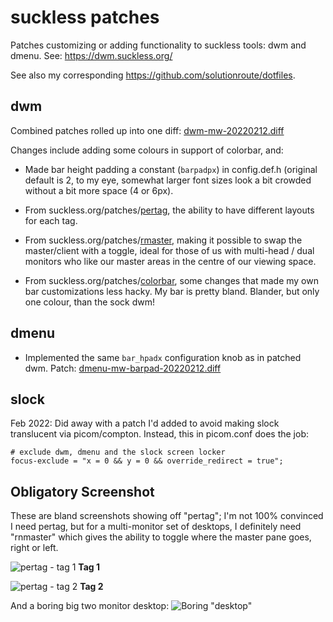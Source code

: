 # suckless patches
Patches customizing or adding functionality to suckless tools: dwm and dmenu. See: https://dwm.suckless.org/

See also my corresponding https://github.com/solutionroute/dotfiles.

## dwm

Combined patches rolled up into one diff: [dwm-mw-20220212.diff](https://github.com/solutionroute/suckless/blob/main/dwm-mw-20220212.diff)

Changes include adding some colours in support of colorbar, and:

* Made bar height padding a constant (`barpadpx`) in config.def.h (original
  default is 2, to my eye, somewhat larger font sizes look a bit crowded
  without a bit more space (4 or 6px).

* From suckless.org/patches/[pertag](https://dwm.suckless.org/patches/pertag/), 
  the ability to have different layouts for each tag.

* From suckless.org/patches/[rmaster](https://dwm.suckless.org/patches/rmaster/),
  making it possible to swap the master/client with a toggle, ideal for those
  of us with multi-head / dual monitors who like our master areas in the centre
  of our viewing space.

* From suckless.org/patches/[colorbar](https://dwm.suckless.org/patches/colorbar/),
  some changes that made my own bar customizations less hacky. My bar is pretty
  bland.  Blander, but only one colour, than the sock dwm!

## dmenu

* Implemented the same `bar_hpadx` configuration knob as in patched dwm. Patch: [dmenu-mw-barpad-20220212.diff](https://github.com/solutionroute/suckless/blob/main/dmenu-mw-barpad-20220212.diff)

## slock

Feb 2022: Did away with a patch I'd added to avoid making slock translucent via picom/compton. Instead, this in picom.conf does the job:

    # exclude dwm, dmenu and the slock screen locker
    focus-exclude = "x = 0 && y = 0 && override_redirect = true";

## Obligatory Screenshot

These are bland screenshots showing off "pertag"; I'm not 100% convinced I need pertag, 
but for a multi-monitor set of desktops, I definitely need "rnmaster" which gives the 
ability to toggle where the master pane goes, right or left.

![pertag - tag 1](https://raw.githubusercontent.com/solutionroute/suckless/main/screenshots/pertag1.png)
**Tag 1**

![pertag - tag 2](https://raw.githubusercontent.com/solutionroute/suckless/main/screenshots/pertag2.png)
**Tag 2**
 
And a boring big two monitor desktop:
![Boring "desktop"](https://raw.githubusercontent.com/solutionroute/suckless/main/screenshots/20220104-172007.png)
